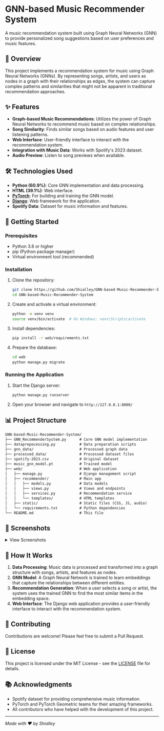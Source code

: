 
# GNN-based Music Recommender System

A music recommendation system built using Graph Neural Networks (GNN) to provide personalized song suggestions based on user preferences and music features.

## 📝 Overview

This project implements a recommendation system for music using Graph Neural Networks (GNNs). By representing songs, artists, and users as nodes in a graph with their relationships as edges, the system can capture complex patterns and similarities that might not be apparent in traditional recommendation approaches.

## ✨ Features

- **Graph-based Music Recommendations**: Utilizes the power of Graph Neural Networks to recommend music based on complex relationships.
- **Song Similarity**: Finds similar songs based on audio features and user listening patterns.
- **Web Interface**: User-friendly interface to interact with the recommendation system.
- **Integration with Music Data**: Works with Spotify's 2023 dataset.
- **Audio Preview**: Listen to song previews when available.

## 🛠️ Technologies Used

- **Python (60.9%)**: Core GNN implementation and data processing.
- **HTML (39.1%)**: Web interface.
- **[PyTorch](https://pytorch.org/)**: For building and training the GNN model.
- **[Django](https://www.djangoproject.com/)**: Web framework for the application.
- **Spotify Data**: Dataset for music information and features.

## 🚀 Getting Started

### Prerequisites

- Python 3.8 or higher
- pip (Python package manager)
- Virtual environment tool (recommended)

### Installation

1. Clone the repository:
   ```bash
   git clone https://github.com/Shialley/GNN-based-Music-Recommender-System.git
   cd GNN-based-Music-Recommender-System
   ```

2. Create and activate a virtual environment:
   ```bash
   python -m venv venv
   source venv/bin/activate  # On Windows: venv\Scripts\activate
   ```

3. Install dependencies:
   ```bash
   pip install -r web/requirements.txt
   ```

4. Prepare the database:
   ```bash
   cd web
   python manage.py migrate
   ```

### Running the Application

1. Start the Django server:
   ```bash
   python manage.py runserver
   ```

2. Open your browser and navigate to `http://127.0.0.1:8000/`

## 📊 Project Structure

```
GNN-based-Music-Recommender-System/
├── GNN_RecommenderSystem.py      # Core GNN model implementation
├── dataprepocessing.py           # Data preparation scripts
├── gnn_data/                     # Processed graph data
├── processed_data/               # Processed dataset files
├── spotify-2023.csv              # Original dataset
├── music_gnn_model.pt            # Trained model
├── web/                          # Web application
│   ├── manage.py                 # Django management script
│   ├── recommender/              # Main app
│   │   ├── models.py             # Data models
│   │   ├── views.py              # Views and endpoints
│   │   ├── services.py           # Recommendation service
│   │   └── templates/            # HTML templates
│   ├── static/                   # Static files (CSS, JS, audio)
│   └── requirements.txt          # Python dependencies
└── README.md                     # This file
```

## 📸 Screenshots

<details>
<summary>View Screenshots</summary>

### 网页界面展示
| 主页 | 搜索结果 | 推荐详情 |
|------|----------|----------|
| ![主页界面](https://github.com/Shialley/GNN-based-Music-Recommender-System/raw/main/Web_illustration/home_page.png) | ![搜索结果](https://github.com/Shialley/GNN-based-Music-Recommender-System/raw/main/Web_illustration/search_results.png) | ![推荐详情](https://github.com/Shialley/GNN-based-Music-Recommender-System/raw/main/Web_illustration/song_recommendation_details.png) |

</details>

## 🧠 How It Works

1. **Data Processing**: Music data is processed and transformed into a graph structure with songs, artists, and features as nodes.
2. **GNN Model**: A Graph Neural Network is trained to learn embeddings that capture the relationships between different entities.
3. **Recommendation Generation**: When a user selects a song or artist, the system uses the trained GNN to find the most similar items in the embedding space.
4. **Web Interface**: The Django web application provides a user-friendly interface to interact with the recommendation system.

## 🤝 Contributing

Contributions are welcome! Please feel free to submit a Pull Request.

## 📄 License

This project is licensed under the MIT License - see the [LICENSE](LICENSE) file for details.

## 📚 Acknowledgments

- Spotify dataset for providing comprehensive music information.
- PyTorch and PyTorch Geometric teams for their amazing frameworks.
- All contributors who have helped with the development of this project.

---

*Made with ❤️ by Shialley*
